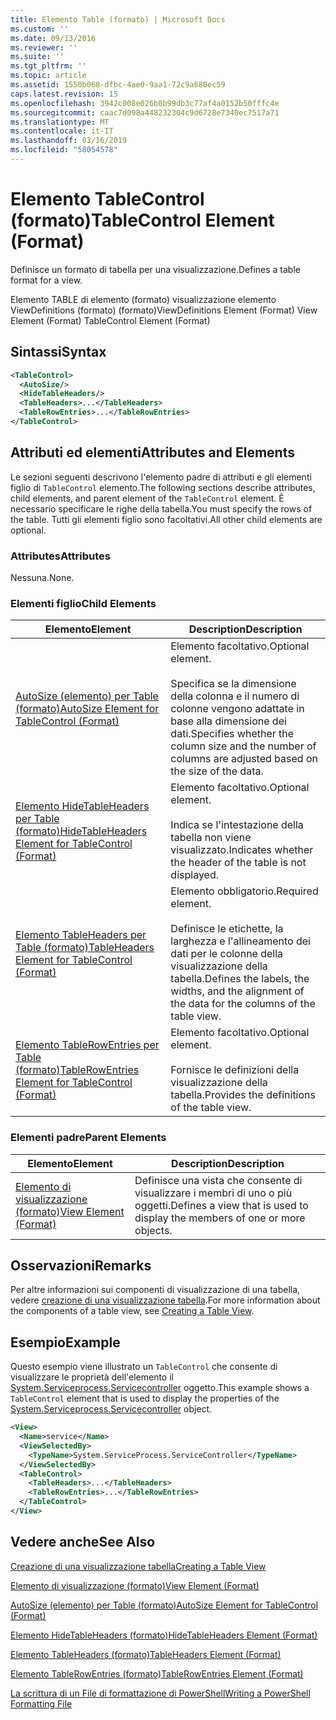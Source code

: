 ```yaml
---
title: Elemento Table (formato) | Microsoft Docs
ms.custom: ''
ms.date: 09/13/2016
ms.reviewer: ''
ms.suite: ''
ms.tgt_pltfrm: ''
ms.topic: article
ms.assetid: 1550b068-dfbc-4ae0-9aa1-72c9a680ec59
caps.latest.revision: 15
ms.openlocfilehash: 3942c008e026b0b99db3c77af4a0152b50fffc4e
ms.sourcegitcommit: caac7d098a448232304c9d6728e7340ec7517a71
ms.translationtype: MT
ms.contentlocale: it-IT
ms.lasthandoff: 03/16/2019
ms.locfileid: "58054578"
---
```

# <a name="tablecontrol-element-format"></a><span data-ttu-id="d22cf-102">Elemento TableControl (formato)</span><span class="sxs-lookup"><span data-stu-id="d22cf-102">TableControl Element (Format)</span></span>

<span data-ttu-id="d22cf-103">Definisce un formato di tabella per una visualizzazione.</span><span class="sxs-lookup"><span data-stu-id="d22cf-103">Defines a table format for a view.</span></span>

<span data-ttu-id="d22cf-104">Elemento TABLE di elemento (formato) visualizzazione elemento ViewDefinitions (formato) (formato)</span><span class="sxs-lookup"><span data-stu-id="d22cf-104">ViewDefinitions Element (Format) View Element (Format) TableControl Element (Format)</span></span>

## <a name="syntax"></a><span data-ttu-id="d22cf-105">Sintassi</span><span class="sxs-lookup"><span data-stu-id="d22cf-105">Syntax</span></span>

```xml
<TableControl>
  <AutoSize/>
  <HideTableHeaders/>
  <TableHeaders>...</TableHeaders>
  <TableRowEntries>...</TableRowEntries>
</TableControl>

```

## <a name="attributes-and-elements"></a><span data-ttu-id="d22cf-106">Attributi ed elementi</span><span class="sxs-lookup"><span data-stu-id="d22cf-106">Attributes and Elements</span></span>

<span data-ttu-id="d22cf-107">Le sezioni seguenti descrivono l'elemento padre di attributi e gli elementi figlio di `TableControl` elemento.</span><span class="sxs-lookup"><span data-stu-id="d22cf-107">The following sections describe attributes, child elements, and parent element of the `TableControl` element.</span></span> <span data-ttu-id="d22cf-108">È necessario specificare le righe della tabella.</span><span class="sxs-lookup"><span data-stu-id="d22cf-108">You must specify the rows of the table.</span></span> <span data-ttu-id="d22cf-109">Tutti gli elementi figlio sono facoltativi.</span><span class="sxs-lookup"><span data-stu-id="d22cf-109">All other child elements are optional.</span></span>

### <a name="attributes"></a><span data-ttu-id="d22cf-110">Attributes</span><span class="sxs-lookup"><span data-stu-id="d22cf-110">Attributes</span></span>

<span data-ttu-id="d22cf-111">Nessuna.</span><span class="sxs-lookup"><span data-stu-id="d22cf-111">None.</span></span>

### <a name="child-elements"></a><span data-ttu-id="d22cf-112">Elementi figlio</span><span class="sxs-lookup"><span data-stu-id="d22cf-112">Child Elements</span></span>

|<span data-ttu-id="d22cf-113">Elemento</span><span class="sxs-lookup"><span data-stu-id="d22cf-113">Element</span></span>|<span data-ttu-id="d22cf-114">Description</span><span class="sxs-lookup"><span data-stu-id="d22cf-114">Description</span></span>|
|-------------|-----------------|
|[<span data-ttu-id="d22cf-115">AutoSize (elemento) per Table (formato)</span><span class="sxs-lookup"><span data-stu-id="d22cf-115">AutoSize Element for TableControl (Format)</span></span>](./autosize-element-for-tablecontrol-format.md)|<span data-ttu-id="d22cf-116">Elemento facoltativo.</span><span class="sxs-lookup"><span data-stu-id="d22cf-116">Optional element.</span></span><br /><br /> <span data-ttu-id="d22cf-117">Specifica se la dimensione della colonna e il numero di colonne vengono adattate in base alla dimensione dei dati.</span><span class="sxs-lookup"><span data-stu-id="d22cf-117">Specifies whether the column size and the number of columns are adjusted based on the size of the data.</span></span>|
|[<span data-ttu-id="d22cf-118">Elemento HideTableHeaders per Table (formato)</span><span class="sxs-lookup"><span data-stu-id="d22cf-118">HideTableHeaders Element for TableControl (Format)</span></span>](./hidetableheaders-element-format.md)|<span data-ttu-id="d22cf-119">Elemento facoltativo.</span><span class="sxs-lookup"><span data-stu-id="d22cf-119">Optional element.</span></span><br /><br /> <span data-ttu-id="d22cf-120">Indica se l'intestazione della tabella non viene visualizzato.</span><span class="sxs-lookup"><span data-stu-id="d22cf-120">Indicates whether the header of the table is not displayed.</span></span>|
|[<span data-ttu-id="d22cf-121">Elemento TableHeaders per Table (formato)</span><span class="sxs-lookup"><span data-stu-id="d22cf-121">TableHeaders Element for TableControl (Format)</span></span>](./tableheaders-element-format.md)|<span data-ttu-id="d22cf-122">Elemento obbligatorio.</span><span class="sxs-lookup"><span data-stu-id="d22cf-122">Required element.</span></span><br /><br /> <span data-ttu-id="d22cf-123">Definisce le etichette, la larghezza e l'allineamento dei dati per le colonne della visualizzazione della tabella.</span><span class="sxs-lookup"><span data-stu-id="d22cf-123">Defines the labels, the widths, and the alignment of the data for the columns of the table view.</span></span>|
|[<span data-ttu-id="d22cf-124">Elemento TableRowEntries per Table (formato)</span><span class="sxs-lookup"><span data-stu-id="d22cf-124">TableRowEntries Element for TableControl (Format)</span></span>](./tablerowentries-element-for-tablecontrol-format.md)|<span data-ttu-id="d22cf-125">Elemento facoltativo.</span><span class="sxs-lookup"><span data-stu-id="d22cf-125">Optional element.</span></span><br /><br /> <span data-ttu-id="d22cf-126">Fornisce le definizioni della visualizzazione della tabella.</span><span class="sxs-lookup"><span data-stu-id="d22cf-126">Provides the definitions of the table view.</span></span>|

### <a name="parent-elements"></a><span data-ttu-id="d22cf-127">Elementi padre</span><span class="sxs-lookup"><span data-stu-id="d22cf-127">Parent Elements</span></span>

|<span data-ttu-id="d22cf-128">Elemento</span><span class="sxs-lookup"><span data-stu-id="d22cf-128">Element</span></span>|<span data-ttu-id="d22cf-129">Description</span><span class="sxs-lookup"><span data-stu-id="d22cf-129">Description</span></span>|
|-------------|-----------------|
|[<span data-ttu-id="d22cf-130">Elemento di visualizzazione (formato)</span><span class="sxs-lookup"><span data-stu-id="d22cf-130">View Element (Format)</span></span>](./view-element-format.md)|<span data-ttu-id="d22cf-131">Definisce una vista che consente di visualizzare i membri di uno o più oggetti.</span><span class="sxs-lookup"><span data-stu-id="d22cf-131">Defines a view that is used to display the members of one or more objects.</span></span>|

## <a name="remarks"></a><span data-ttu-id="d22cf-132">Osservazioni</span><span class="sxs-lookup"><span data-stu-id="d22cf-132">Remarks</span></span>

<span data-ttu-id="d22cf-133">Per altre informazioni sui componenti di visualizzazione di una tabella, vedere [creazione di una visualizzazione tabella](./creating-a-table-view.md).</span><span class="sxs-lookup"><span data-stu-id="d22cf-133">For more information about the components of a table view, see [Creating a Table View](./creating-a-table-view.md).</span></span>

## <a name="example"></a><span data-ttu-id="d22cf-134">Esempio</span><span class="sxs-lookup"><span data-stu-id="d22cf-134">Example</span></span>

<span data-ttu-id="d22cf-135">Questo esempio viene illustrato un `TableControl` che consente di visualizzare le proprietà dell'elemento il [System.Serviceprocess.Servicecontroller](/dotnet/api/System.ServiceProcess.ServiceController) oggetto.</span><span class="sxs-lookup"><span data-stu-id="d22cf-135">This example shows a `TableControl` element that is used to display the properties of the [System.Serviceprocess.Servicecontroller](/dotnet/api/System.ServiceProcess.ServiceController) object.</span></span>

```xml
<View>
  <Name>service</Name>
  <ViewSelectedBy>
    <TypeName>System.ServiceProcess.ServiceController</TypeName>
  </ViewSelectedBy>
  <TableControl>
    <TableHeaders>...</TableHeaders>
    <TableRowEntries>...</TableRowEntries>
  </TableControl>
</View>

```

## <a name="see-also"></a><span data-ttu-id="d22cf-136">Vedere anche</span><span class="sxs-lookup"><span data-stu-id="d22cf-136">See Also</span></span>

[<span data-ttu-id="d22cf-137">Creazione di una visualizzazione tabella</span><span class="sxs-lookup"><span data-stu-id="d22cf-137">Creating a Table View</span></span>](./creating-a-table-view.md)

[<span data-ttu-id="d22cf-138">Elemento di visualizzazione (formato)</span><span class="sxs-lookup"><span data-stu-id="d22cf-138">View Element (Format)</span></span>](./view-element-format.md)

[<span data-ttu-id="d22cf-139">AutoSize (elemento) per Table (formato)</span><span class="sxs-lookup"><span data-stu-id="d22cf-139">AutoSize Element for TableControl (Format)</span></span>](./autosize-element-for-tablecontrol-format.md)

[<span data-ttu-id="d22cf-140">Elemento HideTableHeaders (formato)</span><span class="sxs-lookup"><span data-stu-id="d22cf-140">HideTableHeaders Element (Format)</span></span>](./hidetableheaders-element-format.md)

[<span data-ttu-id="d22cf-141">Elemento TableHeaders (formato)</span><span class="sxs-lookup"><span data-stu-id="d22cf-141">TableHeaders Element (Format)</span></span>](./tableheaders-element-format.md)

[<span data-ttu-id="d22cf-142">Elemento TableRowEntries (formato)</span><span class="sxs-lookup"><span data-stu-id="d22cf-142">TableRowEntries Element (Format)</span></span>](./tablerowentries-element-for-tablecontrol-format.md)

[<span data-ttu-id="d22cf-143">La scrittura di un File di formattazione di PowerShell</span><span class="sxs-lookup"><span data-stu-id="d22cf-143">Writing a PowerShell Formatting File</span></span>](./writing-a-powershell-formatting-file.md)
